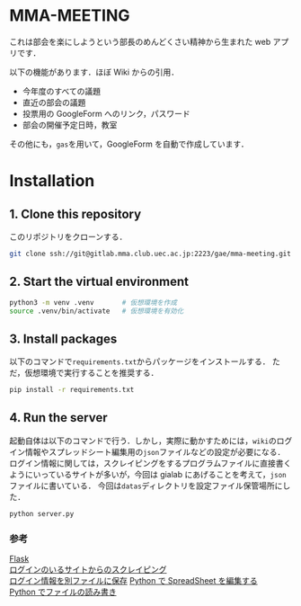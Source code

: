 # MMA-MEETING

これは部会を楽にしようという部長のめんどくさい精神から生まれた web アプリです．

以下の機能があります．ほぼ Wiki からの引用．

-   今年度のすべての議題
-   直近の部会の議題
-   投票用の GoogleForm へのリンク，パスワード
-   部会の開催予定日時，教室

その他にも，`gas`を用いて，GoogleForm を自動で作成しています．

# Installation

## 1. Clone this repository

このリポジトリをクローンする．

```bash
git clone ssh://git@gitlab.mma.club.uec.ac.jp:2223/gae/mma-meeting.git
```

## 2. Start the virtual environment

```bash
python3 -m venv .venv       # 仮想環境を作成
source .venv/bin/activate   # 仮想環境を有効化
```

## 3. Install packages

以下のコマンドで`requirements.txt`からパッケージをインストールする．
ただ，仮想環境で実行することを推奨する．

```bash
pip install -r requirements.txt
```

## 4. Run the server

起動自体は以下のコマンドで行う．しかし，実際に動かすためには，`wiki`のログイン情報やスプレッドシート編集用の`json`ファイルなどの設定が必要になる．
ログイン情報に関しては，スクレイピングをするプログラムファイルに直接書くようにいっているサイトが多いが，今回は gialab にあげることを考えて，`json`ファイルに書いている．
今回は`datas`ディレクトリを設定ファイル保管場所にした．

```bash
python server.py
```

### 参考

[Flask](https://msiz07-flask-docs-ja.readthedocs.io/ja/latest/)  
[ログインのいるサイトからのスクレイピング](https://zenn.dev/mamekko/articles/ea44fe8a77da7c)  
[ログイン情報を別ファイルに保存](https://qiita.com/fujisystem/items/95208f86c21a181d55a3)
[Python で SpreadSheet を編集する](https://zenn.dev/eito_blog/articles/02c132bbc1c4bd)  
[Python でファイルの読み書き](https://zenn.dev/makio/articles/66e7e24d7c4478)
